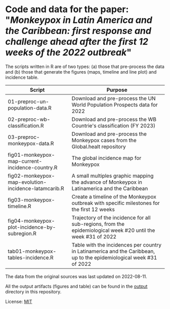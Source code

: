 # Code and data for the paper: "*Monkeypox in Latin America and the Caribbean: first response and challenge ahead after the first 12 weeks of the 2022 outbreak*"


The scripts written in R are of two types: (a) those that pre-process the data and (b) those that generate the figures (maps, timeline and line plot) and incidence table.

| Script | Purpose |
| ------ | ------- |
| 01-preproc-un-population-data.R | Download and pre-process the UN World Population Prospects data for 2022 |
| 02-preproc-wb-classification.R | Download and pre-process the WB Countrie's classification (FY 2023)  |
| 03-preproc-monkeypox-data.R | Download and pre-process the Monkeypox cases from the Global.healt repository  |
| fig01-monkeypox-map-current-incidence-country.R | The global incidence map for Monkeypox  |
| fig02-monkeypox-map-evolution-incidence-latamcarib.R | A small multiples graphic mapping the advance of Monkeypox in Latinamerica and the Caribbean |
| fig03-monkeypox-timeline.R | Create a timeline of the Monkeypox outbreak with specific milestones for the first 12 weeks  |
| fig04-monkeypox-plot-incidence-by-subregion.R | Trajectory of the incidence for all sub-regions, from the epidemiological week #20 until the week #31 of 2022  |
| tab01-monkeypox-tables-incidence.R | Table with the incidences per country in Latinamerica and the Caribbean, up to the epidemiological week #31 of 2022 |

The data from the original sources was last updated on 2022-08-11.

All the output artifacts (figures and table) can be found in the [output](output/) directory in this repository.

License: [MIT](LICENSE)
